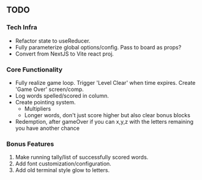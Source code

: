 ## TODO

### Tech Infra
- Refactor state to useReducer.
- Fully parameterize global options/config. Pass to board as props?
- Convert from NextJS to Vite react proj.

### Core Functionality
- Fully realize game loop. Trigger 'Level Clear' when time expires. Create 'Game Over' screen/comp.
- Log words spelled/scored in column.
- Create pointing system.
  - Multipliers
  - Longer words, don't just score higher but also clear bonus blocks
- Redemption, after gameOver if you can x,y,z with the letters remaining you have another chance


### Bonus Features
1. Make running tally/list of successfully scored words.
2. Add font customization/configuration.
3. Add old terminal style glow to letters.
